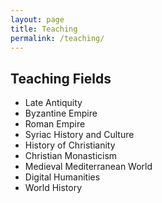 ```yaml
---
layout: page
title: Teaching
permalink: /teaching/
---
```


## Teaching Fields
* Late Antiquity
* Byzantine Empire
* Roman Empire
* Syriac History and Culture
* History of Christianity
* Christian Monasticism
* Medieval Mediterranean World
* Digital Humanities
* World History


[jekyll-organization]: https://github.com/jekyll
